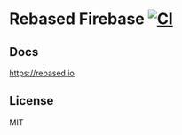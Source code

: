 # Rebased Firebase [![CI](https://github.com/stewwan/rebased/workflows/CI/badge.svg)](https://github.com/stewwan/rebased/actions)

## Docs

https://rebased.io

## License

MIT
